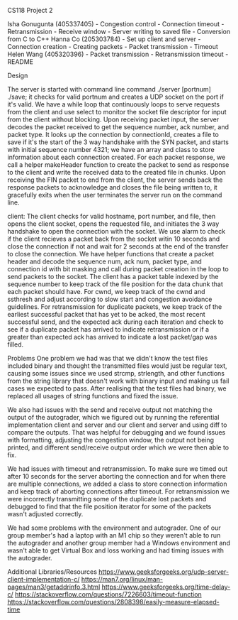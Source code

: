 CS118 Project 2

Isha Gonugunta (405337405)
    - Congestion control
    - Connection timeout
    - Retransmission
    - Receive window
    - Server writing to saved file
    - Conversion from C to C++
Hanna Co (205303784)
    - Set up client and server
    - Connection creation
    - Creating packets
    - Packet transmission
    - Timeout
Helen Wang (405320396)
    - Packet transmission
    - Retransmission timeout
    - README

Design

The server is started with command line command ./server [portnum] ./save; it checks for valid portnum and creates a UDP socket on the port if it's valid. We have a while loop that continuously loops to serve requests from the client and use select to monitor the socket file descriptor for input from the client without blocking. Upon receiving packet input, the server decodes the packet received to get the sequence number, ack number, and packet type. It looks up the connection by connectionId, creates a file to save if it's the start of the 3 way handshake with the SYN packet, and starts with initial sequence number 4321;  we have an array and class to store information about each connection created. For each packet response, we call a helper makeHeader function to create the packet to send as response to the client and write the received data to the created file in chunks. Upon receiving the FIN packet to end from the client, the server sends back the response packets to acknowledge and closes the file being written to, it gracefully exits when the user terminates the server run on the command line.

client:
The client checks for valid hostname, port number, and file, then opens the client socket, opens the requested file, and initiates the 3 way handshake to open the connection with the socket. We use alarm to check if the client recieves a packet back from the socket witin 10 seconds and close the connection if not and wait for 2 seconds at the end of the transfer to close the connection. We have helper functions that create a packet header and decode the sequence num, ack num, packet type, and connection id with bit masking and call during packet creation in the loop to send packets to the socket. The client has a packet table indexed by the sequence number to keep track of the file position for the data chunk that each packet should have. For cwnd, we keep track of the cwnd and ssthresh and adjust according to slow start and congestion avoidance guidelines. For retransmission for duplicate packets, we keep track of the earliest successful packet that has yet to be acked, the most recent successful send, and the expected ack during each iteration and check to see if a duplicate packet has arrived to indicate retransmission or if a greater than expected ack has arrived to indicate a lost packet/gap was filled. 

Problems
One problem we had was that we didn't know the test files included binary and thought the transmitted files would just be regular text, causing some issues since we used strcmp, strlength, and other functions from the string library that doesn't work with binary input and making us fail cases we expected to pass. After realising that the test files had binary, we replaced all usages of string functions and fixed the issue.

We also had issues with the send and receive output not matching the output of the autograder, which we figured out by running the referential implementation client and server and our client and server and using diff to compare the outputs. That was helpful for debugging and we found issues with formatting, adjusting the congestion window, the output not being printed, and different send/receive output order which we were then able to fix.

We had issues with timeout and retransmission. To make sure we timed out after 10 seconds for the server aborting the connection and for when there are multiple connections, we added a class to store connection information and keep track of aborting connections after timeout. For retransmission we were incorrectly transmitting some of the duplicate lost packets and debugged to find that the file position iterator for some of the packets wasn't adjusted correctly. 

We had some problems with the environment and autograder. One of our group member's had a laptop with an M1 chip so they weren't able to run the autograder and another group member had a Windows environment and wasn't able to get Virtual Box and loss working and had timing issues with the autograder.


Additional Libraries/Resources
https://www.geeksforgeeks.org/udp-server-client-implementation-c/
https://man7.org/linux/man-pages/man3/getaddrinfo.3.html
https://www.geeksforgeeks.org/time-delay-c/
https://stackoverflow.com/questions/7226603/timeout-function
https://stackoverflow.com/questions/2808398/easily-measure-elapsed-time
